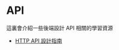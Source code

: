 # API

這裏會介紹一些後端設計 API 相關的學習資源

* [HTTP API 設計指南](https://kcyeu.gitbooks.io/http-api-design-guide-tc/content/)